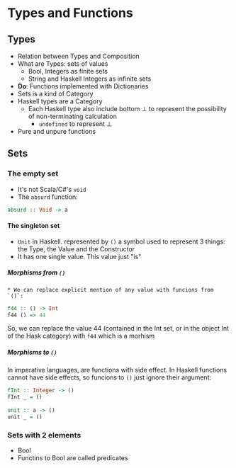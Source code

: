 Types and Functions
========================

## Types
* Relation between Types and Composition
* What are Types: sets of values
    * Bool, Integers as finite sets
    * String and Haskell Integers as infinite sets
* **Do**: Functions implemented with Dictionaries
* Sets is a kind of Category
* Haskell types are a Category
    * Each Haskell type also include bottom ⊥ to represent the possibility of non-terminating calculation
        * `undefined` to represent ⊥
* Pure and unpure functions

## Sets
### The empty set
* It's not Scala/C#'s `void`
* The `absurd` function:

```haskell
absurd :: Void -> a
```

#### The singleton set
* `Unit` in Haskell. represented by `()` a symbol used to represent 3 things: the Type, the Value and the Constructor
* It has one single value. This value just "is"

##### Morphisms from `()`
    * We can replace explicit mention of any value with funcions from `()`:
 ```haskell
 f44 :: () -> Int
 f44 () => 44
 ```
 
 So, we can replace the value 44 (contained in the Int set, or in the object Int of the Hask category) with `f44` which is a morhism
##### Morphisms to `()`
In imperative languages, are functions with side effect. In Haskell functions cannot have side effects, so funcions to `()` just ignore their argument:
```haskell
fInt :: Integer -> ()
fInt _ = ()
          
unit :: a -> ()
unit _ = ()
```
### Sets with 2 elements
* Bool
* Functins to Bool are called predicates
        
        
